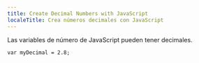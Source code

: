 ```yaml
---
title: Create Decimal Numbers with JavaScript
localeTitle: Crea números decimales con JavaScript
---
```

Las variables de número de JavaScript pueden tener decimales.
```
var myDecimal = 2.8; 

```
